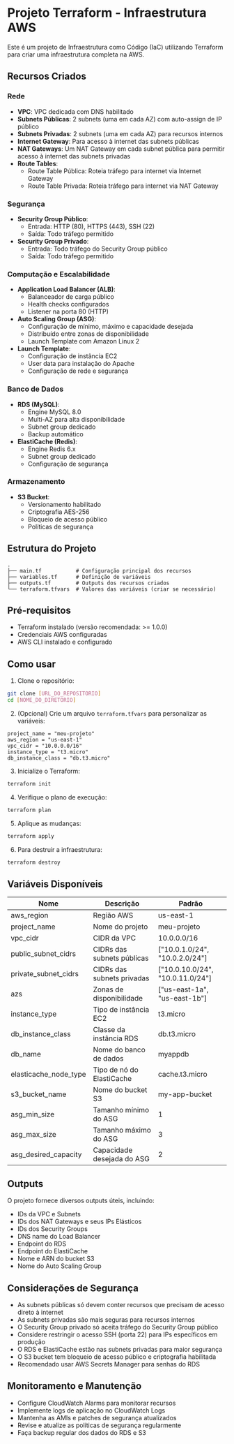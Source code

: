 # Projeto Terraform - Infraestrutura AWS

Este é um projeto de Infraestrutura como Código (IaC) utilizando Terraform para criar uma infraestrutura completa na AWS.

## Recursos Criados

### Rede
- **VPC**: VPC dedicada com DNS habilitado
- **Subnets Públicas**: 2 subnets (uma em cada AZ) com auto-assign de IP público
- **Subnets Privadas**: 2 subnets (uma em cada AZ) para recursos internos
- **Internet Gateway**: Para acesso à internet das subnets públicas
- **NAT Gateways**: Um NAT Gateway em cada subnet pública para permitir acesso à internet das subnets privadas
- **Route Tables**: 
  - Route Table Pública: Roteia tráfego para internet via Internet Gateway
  - Route Table Privada: Roteia tráfego para internet via NAT Gateway

### Segurança
- **Security Group Público**:
  - Entrada: HTTP (80), HTTPS (443), SSH (22)
  - Saída: Todo tráfego permitido
- **Security Group Privado**:
  - Entrada: Todo tráfego do Security Group público
  - Saída: Todo tráfego permitido

### Computação e Escalabilidade
- **Application Load Balancer (ALB)**:
  - Balanceador de carga público
  - Health checks configurados
  - Listener na porta 80 (HTTP)
- **Auto Scaling Group (ASG)**:
  - Configuração de mínimo, máximo e capacidade desejada
  - Distribuído entre zonas de disponibilidade
  - Launch Template com Amazon Linux 2
- **Launch Template**:
  - Configuração de instância EC2
  - User data para instalação do Apache
  - Configuração de rede e segurança

### Banco de Dados
- **RDS (MySQL)**:
  - Engine MySQL 8.0
  - Multi-AZ para alta disponibilidade
  - Subnet group dedicado
  - Backup automático
- **ElastiCache (Redis)**:
  - Engine Redis 6.x
  - Subnet group dedicado
  - Configuração de segurança

### Armazenamento
- **S3 Bucket**:
  - Versionamento habilitado
  - Criptografia AES-256
  - Bloqueio de acesso público
  - Políticas de segurança

## Estrutura do Projeto

```
.
├── main.tf           # Configuração principal dos recursos
├── variables.tf      # Definição de variáveis
├── outputs.tf        # Outputs dos recursos criados
└── terraform.tfvars  # Valores das variáveis (criar se necessário)
```

## Pré-requisitos

- Terraform instalado (versão recomendada: >= 1.0.0)
- Credenciais AWS configuradas
- AWS CLI instalado e configurado

## Como usar

1. Clone o repositório:
```bash
git clone [URL_DO_REPOSITORIO]
cd [NOME_DO_DIRETORIO]
```

2. (Opcional) Crie um arquivo `terraform.tfvars` para personalizar as variáveis:
```hcl
project_name = "meu-projeto"
aws_region = "us-east-1"
vpc_cidr = "10.0.0.0/16"
instance_type = "t3.micro"
db_instance_class = "db.t3.micro"
```

3. Inicialize o Terraform:
```bash
terraform init
```

4. Verifique o plano de execução:
```bash
terraform plan
```

5. Aplique as mudanças:
```bash
terraform apply
```

6. Para destruir a infraestrutura:
```bash
terraform destroy
```

## Variáveis Disponíveis

| Nome | Descrição | Padrão |
|------|-----------|--------|
| aws_region | Região AWS | us-east-1 |
| project_name | Nome do projeto | meu-projeto |
| vpc_cidr | CIDR da VPC | 10.0.0.0/16 |
| public_subnet_cidrs | CIDRs das subnets públicas | ["10.0.1.0/24", "10.0.2.0/24"] |
| private_subnet_cidrs | CIDRs das subnets privadas | ["10.0.10.0/24", "10.0.11.0/24"] |
| azs | Zonas de disponibilidade | ["us-east-1a", "us-east-1b"] |
| instance_type | Tipo de instância EC2 | t3.micro |
| db_instance_class | Classe da instância RDS | db.t3.micro |
| db_name | Nome do banco de dados | myappdb |
| elasticache_node_type | Tipo de nó do ElastiCache | cache.t3.micro |
| s3_bucket_name | Nome do bucket S3 | my-app-bucket |
| asg_min_size | Tamanho mínimo do ASG | 1 |
| asg_max_size | Tamanho máximo do ASG | 3 |
| asg_desired_capacity | Capacidade desejada do ASG | 2 |

## Outputs

O projeto fornece diversos outputs úteis, incluindo:
- IDs da VPC e Subnets
- IDs dos NAT Gateways e seus IPs Elásticos
- IDs dos Security Groups
- DNS name do Load Balancer
- Endpoint do RDS
- Endpoint do ElastiCache
- Nome e ARN do bucket S3
- Nome do Auto Scaling Group

## Considerações de Segurança

- As subnets públicas só devem conter recursos que precisam de acesso direto à internet
- As subnets privadas são mais seguras para recursos internos
- O Security Group privado só aceita tráfego do Security Group público
- Considere restringir o acesso SSH (porta 22) para IPs específicos em produção
- O RDS e ElastiCache estão nas subnets privadas para maior segurança
- O S3 bucket tem bloqueio de acesso público e criptografia habilitada
- Recomendado usar AWS Secrets Manager para senhas do RDS

## Monitoramento e Manutenção

- Configure CloudWatch Alarms para monitorar recursos
- Implemente logs de aplicação no CloudWatch Logs
- Mantenha as AMIs e patches de segurança atualizados
- Revise e atualize as políticas de segurança regularmente
- Faça backup regular dos dados do RDS e S3
